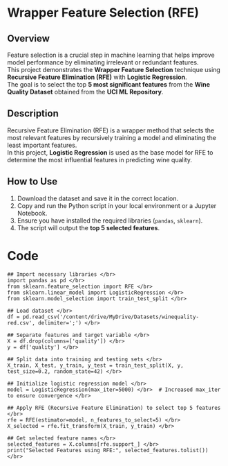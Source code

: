 # Wrapper Feature Selection (RFE)

## Overview  
Feature selection is a crucial step in machine learning that helps improve model performance by eliminating irrelevant or redundant features.  
This project demonstrates the **Wrapper Feature Selection** technique using **Recursive Feature Elimination (RFE)** with **Logistic Regression**.  
The goal is to select the top **5 most significant features** from the **Wine Quality Dataset** obtained from the **UCI ML Repository**.  

## Description  
Recursive Feature Elimination (RFE) is a wrapper method that selects the most relevant features by recursively training a model and eliminating the least important features.  
In this project, **Logistic Regression** is used as the base model for RFE to determine the most influential features in predicting wine quality.  

## How to Use  
1. Download the dataset and save it in the correct location.  
2. Copy and run the Python script in your local environment or a Jupyter Notebook.  
3. Ensure you have installed the required libraries (`pandas`, `sklearn`).  
4. The script will output the **top 5 selected features**.  

# Code  
```
## Import necessary libraries </br>
import pandas as pd </br>
from sklearn.feature_selection import RFE </br>
from sklearn.linear_model import LogisticRegression </br>
from sklearn.model_selection import train_test_split </br>

## Load dataset </br>
df = pd.read_csv('/content/drive/MyDrive/Datasets/winequality-red.csv', delimiter=';') </br>

## Separate features and target variable </br>
X = df.drop(columns=['quality']) </br>
y = df['quality'] </br>

## Split data into training and testing sets </br>
X_train, X_test, y_train, y_test = train_test_split(X, y, test_size=0.2, random_state=42) </br>

## Initialize logistic regression model </br>
model = LogisticRegression(max_iter=5000) </br>  # Increased max_iter to ensure convergence </br>

## Apply RFE (Recursive Feature Elimination) to select top 5 features </br>
rfe = RFE(estimator=model, n_features_to_select=5) </br>
X_selected = rfe.fit_transform(X_train, y_train) </br>

## Get selected feature names </br>
selected_features = X.columns[rfe.support_] </br>
print("Selected Features using RFE:", selected_features.tolist()) </br>
